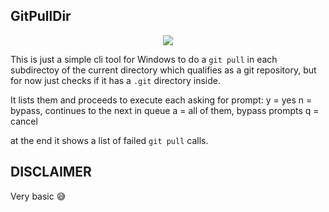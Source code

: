 ## GitPullDir 

<p align="center">
  <img src="https://github.com/vhanla/gitpulldir/assets/1015823/d3b8fcba-e764-4145-8f94-01d17fc9dfa4" />
</p>

This is just a simple cli tool for Windows to do a `git pull` in each subdirectoy of the current directory which qualifies as a git repository, but for now just checks if it has a `.git` directory inside.

It lists them and proceeds to execute each asking for prompt:
y = yes
n = bypass, continues to the next in queue
a = all of them, bypass prompts
q = cancel

at the end it shows a list of failed `git pull` calls.

## DISCLAIMER

Very basic 😅 

